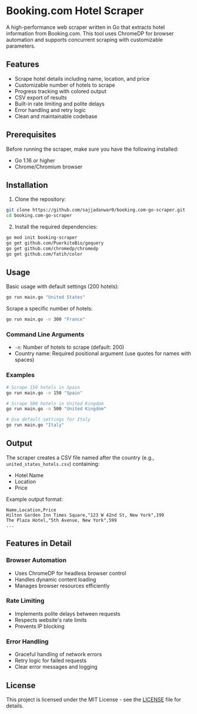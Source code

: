 # Booking.com Hotel Scraper

A high-performance web scraper written in Go that extracts hotel information from Booking.com. This tool uses ChromeDP for browser automation and supports concurrent scraping with customizable parameters.

## Features

- Scrape hotel details including name, location, and price
- Customizable number of hotels to scrape
- Progress tracking with colored output
- CSV export of results
- Built-in rate limiting and polite delays
- Error handling and retry logic
- Clean and maintainable codebase

## Prerequisites

Before running the scraper, make sure you have the following installed:

- Go 1.16 or higher
- Chrome/Chromium browser

## Installation

1. Clone the repository:
```bash
git clone https://github.com/sajjadanwar0/booking.com-go-scraper.git
cd booking.com-go-scraper
```

2. Install the required dependencies:
```bash
go mod init booking-scraper
go get github.com/PuerkitoBio/goquery
go get github.com/chromedp/chromedp
go get github.com/fatih/color
```

## Usage

Basic usage with default settings (200 hotels):
```bash
go run main.go "United States"
```

Scrape a specific number of hotels:
```bash
go run main.go -n 300 "France"
```

### Command Line Arguments

- `-n`: Number of hotels to scrape (default: 200)
- Country name: Required positional argument (use quotes for names with spaces)

### Examples

```bash
# Scrape 150 hotels in Spain
go run main.go -n 150 "Spain"

# Scrape 500 hotels in United Kingdom
go run main.go -n 500 "United Kingdom"

# Use default settings for Italy
go run main.go "Italy"
```

## Output

The scraper creates a CSV file named after the country (e.g., `united_states_hotels.csv`) containing:
- Hotel Name
- Location
- Price

Example output format:
```csv
Name,Location,Price
Hilton Garden Inn Times Square,"123 W 42nd St, New York",199
The Plaza Hotel,"5th Avenue, New York",599
...
```

## Features in Detail

### Browser Automation
- Uses ChromeDP for headless browser control
- Handles dynamic content loading
- Manages browser resources efficiently

### Rate Limiting
- Implements polite delays between requests
- Respects website's rate limits
- Prevents IP blocking

### Error Handling
- Graceful handling of network errors
- Retry logic for failed requests
- Clear error messages and logging

## License

This project is licensed under the MIT License - see the [LICENSE](LICENSE) file for details.
